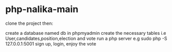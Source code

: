 
# php-nalika-main
clone the project then:

create a database named db in phpmyadmin
create the necessary tables i.e User,candidates,position,election and vote
run a php server e.g sudo php -S 127.0.0.1:5001
sign up, login, enjoy the vote
